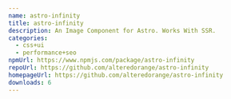 ```yaml
---
name: astro-infinity
title: astro-infinity
description: An Image Component for Astro. Works With SSR.
categories:
  - css+ui
  - performance+seo
npmUrl: https://www.npmjs.com/package/astro-infinity
repoUrl: https://github.com/alteredorange/astro-infinity
homepageUrl: https://github.com/alteredorange/astro-infinity
downloads: 6
---
```

